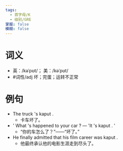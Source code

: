 ```yaml
---
tags:
  - 首字母/K
  - 级别/GRE
掌握: false
模糊: false
---
```

# 词义
- 英：/kəˈpʊt/； 美：/kəˈpʊt/
- #词性/adj  坏；完蛋；运转不正常
# 例句
- The truck 's kaput .
	- 卡车坏了。
- ' What 's happened to your car ? — 'It 's kaput . '
	- “你的车怎么了？”——“坏了。”
- He finally admitted that his film career was kaput .
	- 他最终承认他的电影生涯走到尽头了。
